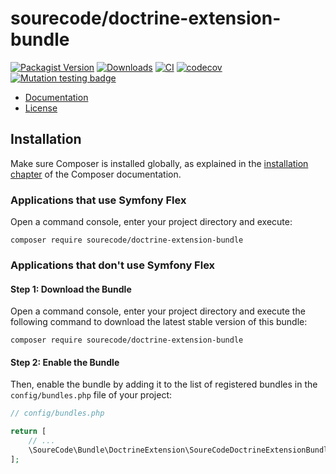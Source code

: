 
# sourecode/doctrine-extension-bundle

[![Packagist Version](https://img.shields.io/packagist/v/sourecode/doctrine-extension-bundle.svg)](https://packagist.org/packages/sourecode/doctrine-extension-bundle)
[![Downloads](https://img.shields.io/packagist/dt/sourecode/doctrine-extension-bundle.svg)](https://packagist.org/packages/sourecode/doctrine-extension-bundle)
[![CI](https://github.com/SoureCode/DoctrineExtensionBundle/actions/workflows/ci.yml/badge.svg?branch=master)](https://github.com/SoureCode/DoctrineExtensionBundle/actions/workflows/ci.yml)
[![codecov](https://codecov.io/gh/SoureCode/DoctrineExtensionBundle/branch/master/graph/badge.svg?token=GBFBVXQYK4)](https://codecov.io/gh/SoureCode/DoctrineExtensionBundle)
[![Mutation testing badge](https://img.shields.io/endpoint?style=flat&url=https%3A%2F%2Fbadge-api.stryker-mutator.io%2Fgithub.com%2FSoureCode%2FDoctrineExtensionBundle%2Fmaster)](https://dashboard.stryker-mutator.io/reports/github.com/SoureCode/DoctrineExtensionBundle/master)

- [Documentation](./docs/index.md)
- [License](./LICENSE)

## Installation

Make sure Composer is installed globally, as explained in the
[installation chapter](https://getcomposer.org/doc/00-intro.md)
of the Composer documentation.

### Applications that use Symfony Flex

Open a command console, enter your project directory and execute:

```console
composer require sourecode/doctrine-extension-bundle
```

### Applications that don't use Symfony Flex

#### Step 1: Download the Bundle

Open a command console, enter your project directory and execute the
following command to download the latest stable version of this bundle:

```console
composer require sourecode/doctrine-extension-bundle
```

#### Step 2: Enable the Bundle

Then, enable the bundle by adding it to the list of registered bundles
in the `config/bundles.php` file of your project:

```php
// config/bundles.php

return [
    // ...
    \SoureCode\Bundle\DoctrineExtension\SoureCodeDoctrineExtensionBundle::class => ['all' => true],
];
```
